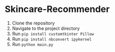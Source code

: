 # Skincare-Recommender

1. Clone the repository
2. Navigate to the project directory
3. Run `pip install customtkinter Pillow`
4. Run `pip install nbconvert ipykernel`
5. Run `python main.py`
